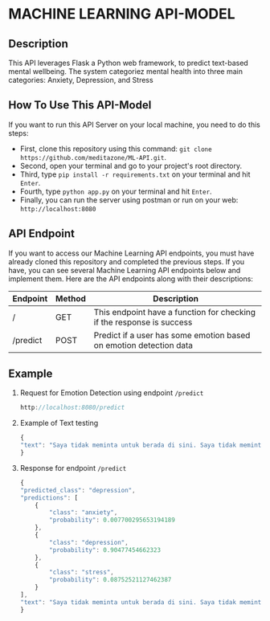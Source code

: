 # MACHINE LEARNING API-MODEL

## Description
This API leverages Flask a Python web framework, to predict text-based mental wellbeing. The system categoriez mental health into three main categories: Anxiety, Depression, and Stress

## How To Use This API-Model
If you want to run this API Server on your local machine, you need to do this steps:
- First, clone this repository using this command: `git clone https://github.com/meditazone/ML-API.git`.
- Second, open your terminal and go to your project's root directory.
- Third, type `pip install -r requirements.txt` on your terminal and hit `Enter`.
- Fourth, type `python app.py` on your terminal and hit `Enter`.
- Finally, you can run the server using postman or run on your web: `http://localhost:8080`

## API Endpoint
If you want to access our Machine Learning API endpoints, you must have already cloned this repository and completed the previous steps. If you have, you can see several Machine Learning API endpoints below and implement them. Here are the API endpoints along with their descriptions:

| Endpoint | Method | Description |
| ----- | ----- | ----- |
| / | GET | This endpoint have a function for checking if the response is success |
| /predict  | POST   | Predict if a user has some emotion based on emotion detection data |

## Example 
1.  Request for Emotion Detection using endpoint `/predict`
     ```js
     http://localhost:8080/predict
     ```
2.  Example of Text testing
    ```js
    {
    "text": "Saya tidak meminta untuk berada di sini. Saya tidak meminta untuk dilahirkan. Saya tidak datang ke dalam hidup ini dengan sukarela. Setidaknya seperti itulah rasanya. Saya diberitahu untuk menyesuaikan diri dengan masyarakat yang tidak memiliki tempat bagi saya, juga tidak menginginkan saya. Mengapa saya harus mendapatkan pekerjaan dan membayar pajak dan tagihan bodoh? Saya tidak mendaftar untuk ini."
    }
     ```
3.  Response for endpoint `/predict`
    ```js
    {
    "predicted_class": "depression",
    "predictions": [
        {
            "class": "anxiety",
            "probability": 0.007700295653194189
        },
        {
            "class": "depression",
            "probability": 0.90477454662323
        },
        {
            "class": "stress",
            "probability": 0.08752521127462387
        }
    ],
    "text": "Saya tidak meminta untuk berada di sini. Saya tidak meminta untuk dilahirkan. Saya tidak datang ke dalam hidup ini dengan sukarela. Setidaknya seperti itulah rasanya. Saya diberitahu untuk menyesuaikan diri dengan masyarakat yang tidak memiliki tempat bagi saya, juga tidak menginginkan saya. Mengapa saya harus mendapatkan pekerjaan dan membayar pajak dan tagihan bodoh? Saya tidak mendaftar untuk ini. "
    }
    ```
```
